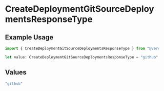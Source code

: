 # CreateDeploymentGitSourceDeploymentsResponseType

## Example Usage

```typescript
import { CreateDeploymentGitSourceDeploymentsResponseType } from "@vercel/sdk/models/operations";

let value: CreateDeploymentGitSourceDeploymentsResponseType = "github";
```

## Values

```typescript
"github"
```